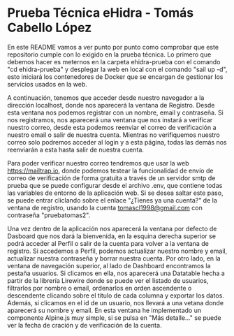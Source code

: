 # Prueba Técnica eHidra - Tomás Cabello López
En este README vamos a ver punto por punto como comprobar que este repositorio cumple con lo exigido en la prueba técnica. Lo primero que debemos hacer es meternos en la carpeta ehidra-prueba con el comando "cd ehidra-prueba" y desplegar la web en local con el comando "sail up -d", esto iniciará los contenedores de Docker que se encargan de gestionar los servicios usados en la web. 

A continuación, tenemos que acceder desde nuestro navegador a la dirección localhost, donde nos aparecerá la ventana de Registro. Desde esta ventana nos podemos registrar con un nombre, email y contraseña. Si nos registramos, nos aparecerá una ventana que nos instará a verificar nuestro correo, desde esta podemos reenviar el correo de verificación a nuestro email o salir de nuestra cuenta. Mientras no verifiquemos nuestro correo solo podremos acceder al login y a esta página, todas las demás nos reenviarán a esta hasta salir de nuestra cuenta.

Para poder verificar nuestro correo tendremos que usar la web https://mailtrap.io, donde podemos testear la funcionalidad de envío de correo de verificación de forma gratuita a través de un servidor smtp de prueba que se puede configurar desde el archivo .env, que contiene todas las variables de entorno de la aplicación web. Si se desea saltar este paso, se puede entrar cliclando sobre el enlace "¿Tienes ya una cuenta?" de la ventana de registro, usando la cuenta tomascl1998@gmail.com con contraseña "pruebatomas2".

Una vez dentro de la aplicación nos aparecerá la ventana por defecto de Dasboard que nos dará la bienvenida, en la esquina derecha superior se podrá acceder al Perfil o salir de la cuenta para volver a la ventana de registro. Si accedemos a Perfil, podemos actualizar nuestro nombre y email, actualizar nuestra contraseña y borrar nuestra cuenta. Por otro lado, en la ventana de navegación superior, al lado de Dashboard encontramos la pestaña usuarios. Si clicamos en ella, nos aparecerá una Datatable hecha a partir de la librería Lirewire donde se puede ver el listado de usuarios, filtrarlos por nombre o email, ordenarlos en orden ascendente o descendente clicando sobre el título de cada columna y exportar los datos. Además, si clicamos en el id de un usuario, nos llevará a una vetana donde aparecerá su nombre y email. En esta ventana he implementado un componente Alpine.js muy simple, si se pulsa en "Más detalle..." se puede ver la fecha de cración y de verificación de la cuenta.

